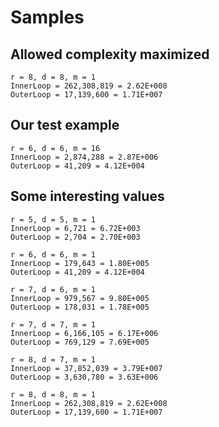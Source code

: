 # Samples

## Allowed complexity maximized

```console
r = 8, d = 8, m = 1
InnerLoop = 262,308,819 = 2.62E+008
OuterLoop = 17,139,600 = 1.71E+007
```

## Our test example

```console
r = 6, d = 6, m = 16
InnerLoop = 2,874,288 = 2.87E+006
OuterLoop = 41,209 = 4.12E+004
```

## Some interesting values

```console
r = 5, d = 5, m = 1
InnerLoop = 6,721 = 6.72E+003
OuterLoop = 2,704 = 2.70E+003
```

```console
r = 6, d = 6, m = 1
InnerLoop = 179,643 = 1.80E+005
OuterLoop = 41,209 = 4.12E+004
```

```console
r = 7, d = 6, m = 1
InnerLoop = 979,567 = 9.80E+005
OuterLoop = 178,031 = 1.78E+005
```

```console
r = 7, d = 7, m = 1
InnerLoop = 6,166,105 = 6.17E+006
OuterLoop = 769,129 = 7.69E+005
```

```console
r = 8, d = 7, m = 1
InnerLoop = 37,852,039 = 3.79E+007
OuterLoop = 3,630,780 = 3.63E+006
```

```console
r = 8, d = 8, m = 1
InnerLoop = 262,308,819 = 2.62E+008
OuterLoop = 17,139,600 = 1.71E+007
```
